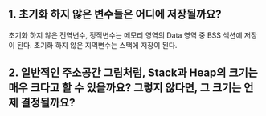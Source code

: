 ## 1. 초기화 하지 않은 변수들은 어디에 저장될까요?
초기화 하지 않은 전역변수, 정적변수는 메모리 영역의 Data 영역 중 BSS 섹션에 저장이 된다. 
초기화 하지 않은 지역변수는 스택에 저장이 된다. 

## 2. 일반적인 주소공간 그림처럼, Stack과 Heap의 크기는 매우 크다고 할 수 있을까요? 그렇지 않다면, 그 크기는 언제 결정될까요?
